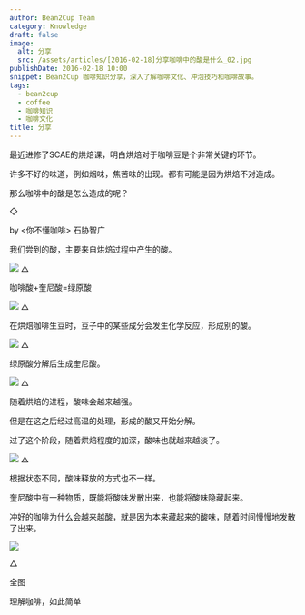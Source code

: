 ```yaml
---
author: Bean2Cup Team
category: Knowledge
draft: false
image:
  alt: 分享
  src: /assets/articles/[2016-02-18]分享咖啡中的酸是什么_02.jpg
publishDate: 2016-02-18 10:00
snippet: Bean2Cup 咖啡知识分享，深入了解咖啡文化、冲泡技巧和咖啡故事。
tags:
  - bean2cup
  - coffee
  - 咖啡知识
  - 咖啡文化
title: 分享
---
```


最近进修了SCAE的烘焙课，明白烘焙对于咖啡豆是个非常关键的环节。

许多不好的味道，例如烟味，焦苦味的出现。都有可能是因为烘焙不对造成。

那么咖啡中的酸是怎么造成的呢？

◇

by <你不懂咖啡> 石胁智广

我们尝到的酸，主要来自烘焙过程中产生的酸。

![](/assets/articles/[2016-02-18]分享咖啡中的酸是什么_02.jpg)
△

咖啡酸+奎尼酸=绿原酸

![](/assets/articles/[2016-02-18]分享咖啡中的酸是什么_03.jpg)
△

在烘焙咖啡生豆时，豆子中的某些成分会发生化学反应，形成别的酸。

![](/assets/articles/[2016-02-18]分享咖啡中的酸是什么_04.jpg)
△

绿原酸分解后生成奎尼酸。

![](/assets/articles/[2016-02-18]分享咖啡中的酸是什么_05.jpg)
△

随着烘焙的进程，酸味会越来越强。

但是在这之后经过高温的处理，形成的酸又开始分解。

过了这个阶段，随着烘焙程度的加深，酸味也就越来越淡了。

![](/assets/articles/[2016-02-18]分享咖啡中的酸是什么_06.jpg)
△

根据状态不同，酸味释放的方式也不一样。

奎尼酸中有一种物质，既能将酸味发散出来，也能将酸味隐藏起来。

冲好的咖啡为什么会越来越酸，就是因为本来藏起来的酸味，随着时间慢慢地发散了出来。

![](/assets/articles/[2016-02-18]分享咖啡中的酸是什么_07.jpg)

△

全图

理解咖啡，如此简单
